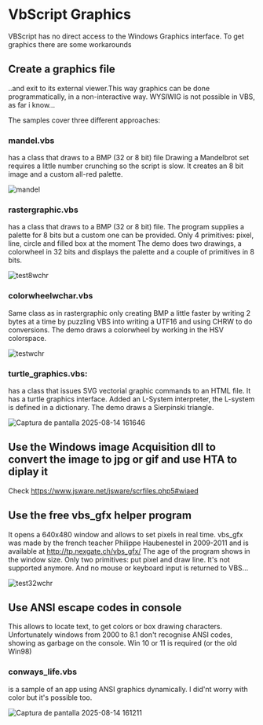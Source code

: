 # VbScript Graphics

VBScript has no direct access to the Windows Graphics interface. To get graphics there are some workarounds

## Create a graphics file
..and exit to its external viewer.This way graphics can be done programmatically, in a non-interactive way.
WYSIWIG is not possible in VBS, as far i know...

The samples cover three different approaches:

### mandel.vbs
 has a class that draws to a BMP (32 or 8 bit) file
 Drawing a Mandelbrot set requires a little number crunching so the script is slow. It creates an 8 bit image and a custom all-red palette.
 
![mandel](https://github.com/user-attachments/assets/fb4d489c-f7e9-40a1-b932-31e48f606b40)

### rastergraphic.vbs 
 has a class that draws to a BMP (32 or 8 bit) file.
 The program supplies a palette for 8 bits but a custom one can be provided. 
 Only 4 primitives: pixel, line, circle and filled box at the moment
 The demo does two drawings, a colorwheel in 32 bits and displays the palette and a couple of primitives in 8 bits.
 
![test8wchr](https://github.com/user-attachments/assets/9121c299-246c-4ac5-9510-60b8d01087e1)

### colorwheelwchar.vbs 
 Same class as in rastergraphic only creating BMP a little faster by writing 2 bytes at a time by puzzling VBS into writing a UTF16 and using CHRW to do conversions.
 The demo draws a colorwheel by working in the HSV colorspace.

![testwchr](https://github.com/user-attachments/assets/c49aa65a-b157-4b38-a2ae-259f0d9351cc)

### turtle_graphics.vbs: 
 has a class that issues SVG vectorial graphic commands to an HTML file.
 It has a turtle graphics interface. Added an L-System interpreter, the L-system is defined in a dictionary. 
 The demo draws a Sierpinski triangle.
 
![Captura de pantalla 2025-08-14 161646](https://github.com/user-attachments/assets/bcf2b361-c3a6-4136-a4be-f4c5aa9ee4ee)


## Use the Windows image Acquisition dll to convert the image to jpg or gif and use HTA to diplay it
Check https://www.jsware.net/jsware/scrfiles.php5#wiaed

## Use the free vbs_gfx helper program 
It opens a 640x480 window and allows to set pixels  in real time.
vbs_gfx was made by the french teacher Philippe Haubenestel in 2009-2011 and is available at http://tp.nexgate.ch/vbs_gfx/
The age of the program shows in the window size. Only two primitives: put pixel and draw line. It's not supported anymore. 
And no mouse or keyboard input is returned to VBS... 

![test32wchr](https://github.com/user-attachments/assets/9fa34dd2-e87f-462e-90ec-52fc9584b096)

## Use ANSI escape codes in console
 This allows to locate text, to get colors or box drawing characters. 
 Unfortunately windows from 2000 to 8.1 don't recognise ANSI codes, showing as garbage on the console. 
 Win 10 or 11 is required (or the old Win98)

### conways_life.vbs 
is a sample of an app using ANSI graphics dynamically. I did'nt worry with color but it's possible too.

![Captura de pantalla 2025-08-14 161211](https://github.com/user-attachments/assets/8932e05b-bbc8-4259-8b98-5ca84fb4c071)







